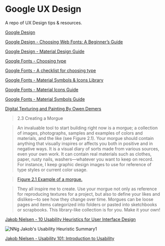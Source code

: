 # Google UX Design

A repo of UX Design tips & resources.

[Google Design](https://design.google/)

[Google Design - Choosing Web Fonts: A Beginner’s Guide](https://design.google/library/choosing-web-fonts-beginners-guide)

[Google Design - Material Design Guide](https://m3.material.io/)

[Google Fonts - Choosing type](https://fonts.google.com/knowledge/choosing_type)

[Google Fonts - A checklist for choosing type](https://fonts.google.com/knowledge/choosing_type/a_checklist_for_choosing_type)

[Google Fonts - Material Symbols & Icons Library](https://fonts.google.com/icons)

[Google Fonts - Material Icons Guide](https://developers.google.com/fonts/docs/material_icons)

[Google Fonts - Material Symbols Guide](https://developers.google.com/fonts/docs/material_symbols)

[Digital Texturing and Painting By Owen Demers](https://www.peachpit.com/store/digital-texturing-and-painting-9780735709188?w_ptgrevartcl=Reference+Materials%2c+Textures%2c+and+Practical+Stuff+for+3D+Animation_24823)

>2.3 Creating a Morgue

>An invaluable tool to start building right now is a morgue; a collection of images, photographs, samples and examples of colors and materials, and the like (see Figure 2.1). Your morgue should contain anything that visually inspires or affects you both in positive and in negative ways. It is a visual diary of sorts made from various sources, even your own work. It can contain real materials such as clothes, paper, rusty nails, washers—whatever you want to keep on record. For instance, I keep graphic design images to use for reference of type styles or current color usage.

>[Figure 2.1 Example of a morgue.](https://ptgmedia.pearsoncmg.com/images/chap2_0735709181/elementLinks/02fig01.gif)

>They all inspire me to create. Use your morgue not only as reference for reproducing textures for a project, but also to define your likes and dislikes—to see how they change over time. Morgues can be loose pages and items categorized into folders or pasted into sketchbooks or scrapbooks. This library-like collection is for you. Make it your own!

[Jakob Nielsen - 10 Usability Heuristics for User Interface Design](https://www.nngroup.com/articles/ten-usability-heuristics/)

![NNg Jakob's Usability Heuristic Summary1](https://github.com/user-attachments/assets/46cbd196-c912-4129-b23e-d834a77d212b)

[Jakob Nielsen - Usability 101: Introduction to Usability](https://www.nngroup.com/articles/usability-101-introduction-to-usability/)
